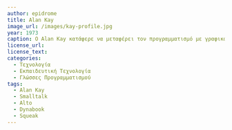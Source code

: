 ```yaml
---
author: epidrome
title: Alan Kay 
image_url: /images/kay-profile.jpg
year: 1973 
caption: Ο Alan Kay κατάφερε να μεταφέρει τον προγραμματισμό με γραφικά σε ένα προσωπικό διαδραστικό σύστημα, το οποίο σε μια εκδοχή του δημιούργησε όλα τα σύγχρονα επιτραπέζια συστήματα, αλλά ο ίδιος παραμένει με συνέπεια ένας από τους λίγους συνεχιστές της φιλοσοφίας του Douglas Engelbart. 
license_url:
license_text: 
categories:
  - Τεχνολογία 
  - Εκπαιδευτική Τεχνολογία 
  - Γλώσσες Προγραμματισμού
tags:
  - Alan Kay 
  - Smalltalk
  - Alto
  - Dynabook
  - Squeak
---
```

